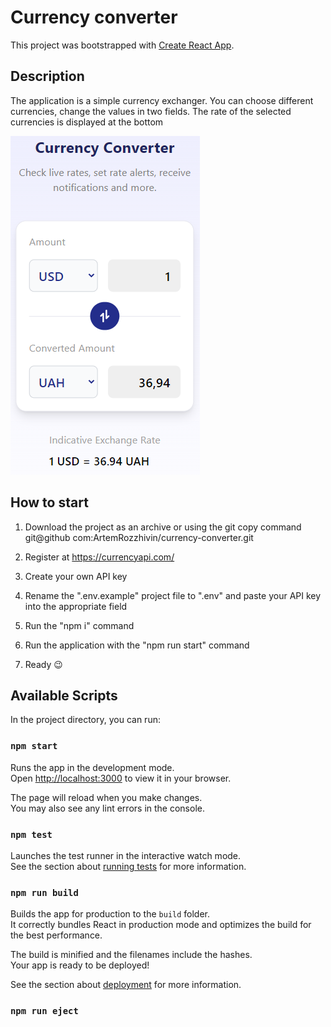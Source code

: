 # Currency converter

This project was bootstrapped with [Create React App](https://github.com/facebook/create-react-app).

## Description

The application is a simple currency exchanger. You can choose different currencies, change the values in two fields. The rate of the selected currencies is displayed at the bottom

![Image](src/assets/example.png)

## How to start

1. Download the project as an archive or using the git copy command git@github com:ArtemRozzhivin/currency-converter.git

2. Register at https://currencyapi.com/

3. Create your own API key

4. Rename the ".env.example" project file to ".env" and paste your API key into the appropriate field

5. Run the "npm i" command

6. Run the application with the "npm run start" command

7. Ready 😉

## Available Scripts

In the project directory, you can run:

### `npm start`

Runs the app in the development mode.\
Open [http://localhost:3000](http://localhost:3000) to view it in your browser.

The page will reload when you make changes.\
You may also see any lint errors in the console.

### `npm test`

Launches the test runner in the interactive watch mode.\
See the section about [running tests](https://facebook.github.io/create-react-app/docs/running-tests) for more information.

### `npm run build`

Builds the app for production to the `build` folder.\
It correctly bundles React in production mode and optimizes the build for the best performance.

The build is minified and the filenames include the hashes.\
Your app is ready to be deployed!

See the section about [deployment](https://facebook.github.io/create-react-app/docs/deployment) for more information.

### `npm run eject`
